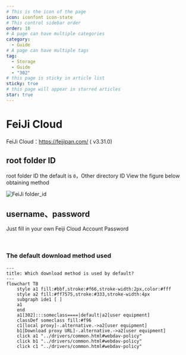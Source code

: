 ```yaml
---
# This is the icon of the page
icon: iconfont icon-state
# This control sidebar order
order: 10
# A page can have multiple categories
category:
  - Guide
# A page can have multiple tags
tag:
  - Storage
  - Guide
  - "302"
# this page is sticky in article list
sticky: true
# this page will appear in starred articles
star: true
---
```


# FeiJi Cloud

FeiJi Cloud：https://feijipan.com/ ( v3.31.0)

## **root folder ID**

root folder ID the default is `0`，Other directory ID View the figure below obtaining method

<img src="/img/drivers/feiji/feiji.png" alt="FeiJi folder_id" />

<br/>



## **username、password**

Just fill in your own Feiji Cloud Account Password

<br/>



### **The default download method used**

```mermaid
---
title: Which download method is used by default?
---
flowchart TB
    style a1 fill:#bbf,stroke:#f66,stroke-width:2px,color:#fff
    style a2 fill:#ff7575,stroke:#333,stroke-width:4px
    subgraph ide1 [ ]
    a1
    end
    a1[302]:::someclass====|default|a2[user equipment]
    classDef someclass fill:#f96
    c1[local proxy]-.alternative.->a2[user equipment]
    b1[Download proxy URL]-.alternative.->a2[user equipment]
    click a1 "../drivers/common.html#webdav-policy"
    click b1 "../drivers/common.html#webdav-policy"
    click c1 "../drivers/common.html#webdav-policy"
```
